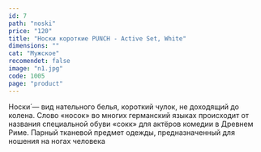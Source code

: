 ```yaml
---
id: 7
path: "noski"
price: "120"
title: "Носки короткие PUNCH - Active Set, White"
dimensions: ""
cat: "Мужское"
recomendet: false
image: "n1.jpg"
code: 1005
page: "product"
---
```


Носки́ — вид нательного белья, короткий чулок, не доходящий до колена. Слово «носок» во многих германский языках происходит от названия специальной обуви «сокк» для актёров комедии в Древнем Риме. Парный тканевой предмет одежды, предназначенный для ношения на ногах человека